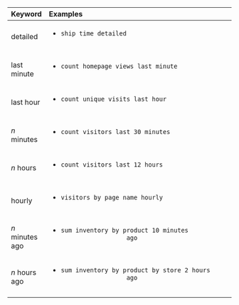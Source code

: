 <table>
     <colgroup>
      <col style="width:15%" />
      <col style="width:85%" />
   </colgroup>
   <thead class="thead" style="text-align:left;">
      <tr>
         <th>Keyword</th>
         <th>Examples</th>
      </tr>
   </thead>
   <tbody class="tbody">
      <tr>
         <td>detailed</td>
         <td>
            <ul>
               <li>
                  <code>ship time detailed
                  </code>
               </li>
            </ul>
         </td>
      </tr>
      <tr>
         <td>last minute</td>
         <td>
            <ul class="ul">
               <li>
                  <code>count homepage views last minute
                  </code>
               </li>
            </ul>
         </td>
      </tr>
      <tr>
         <td>last hour</td>
         <td>
            <ul class="ul">
               <li>
                  <code>count unique visits last hour
                  </code>
               </li>
            </ul>
         </td>
      </tr>
      <tr>
         <td><i>n</i> minutes</td>
         <td>
            <ul class="ul">
               <li>
                  <code>count visitors last 30 minutes
                  </code>
               </li>
            </ul>
         </td>
      </tr>
      <tr>
         <td><i>n</i> hours</td>
         <td>
            <ul class="ul">
               <li>
                  <code>count visitors last 12 hours
                  </code>
               </li>
            </ul>
         </td>
      </tr>
      <tr>
         <td>hourly</td>
         <td>
            <ul class="ul">
               <li>
                  <code>visitors by page name hourly
                  </code>
               </li>
            </ul>
         </td>
      </tr>
      <tr>
         <td><i>n</i> minutes ago</td>
         <td>
            <ul class="ul">
               <li>
                  <code>sum inventory by product 10 minutes
                  ago
                  </code>
               </li>
            </ul>
         </td>
      </tr>
      <tr>
         <td><i>n</i> hours ago</td>
         <td>
            <ul class="ul">
               <li>
                  <code>sum inventory by product by store 2 hours
                  ago
                  </code>
               </li>
            </ul>
         </td>
      </tr>
   </tbody>
</table>
